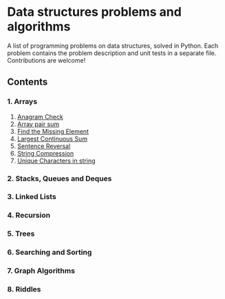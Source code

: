 # Data structures problems and algorithms

A list of programming problems on data structures, solved in Python.
Each problem contains the problem description and unit tests in a separate file. Contributions are welcome!

## Contents

### 1. Arrays

1. [Anagram Check](https://github.com/orfeasa/data-structure-problems/tree/master/01.%20Arrays/01-01%20Anagram%20Check)
1. [Array pair sum](https://github.com/orfeasa/data-structure-problems/tree/master/01.%20Arrays/01-02%20Array%20pair%20sum)
1. [Find the Missing Element](https://github.com/orfeasa/data-structure-problems/tree/master/01.%20Arrays/01-03%20Find%20the%20Missing%20Element)
1. [Largest Continuous Sum](https://github.com/orfeasa/data-structure-problems/tree/master/01.%20Arrays/01-04%20Largest%20Continuous%20Sum)
1. [Sentence Reversal](https://github.com/orfeasa/data-structure-problems/tree/master/01.%20Arrays/01-05%20Sentence%20Reversal)
1. [String Compression](https://github.com/orfeasa/data-structure-problems/tree/master/01.%20Arrays/01-06%20String%20Compression)
1. [Unique Characters in string](https://github.com/orfeasa/data-structure-problems/tree/master/01.%20Arrays/01-07%20Unique%20Characters%20in%20string)

### 2. Stacks, Queues and Deques

### 3. Linked Lists

### 4. Recursion

### 5. Trees

### 6. Searching and Sorting

### 7. Graph Algorithms

### 8. Riddles
